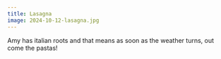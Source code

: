 ```yaml
---
title: Lasagna
image: 2024-10-12-lasagna.jpg
---
```


Amy has italian roots and that means as soon as the weather turns, out come the
pastas!

<!--more-->
